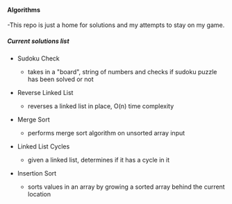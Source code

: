 #### Algorithms

-This repo is just a home for solutions and my attempts to stay on my game.

##### Current solutions list

- Sudoku Check
  - takes in a "board", string of numbers and checks if sudoku puzzle has been solved or not

- Reverse Linked List
  - reverses a linked list in place, O(n) time complexity

- Merge Sort
  - performs merge sort algorithm on unsorted array input

- Linked List Cycles
  - given a linked list, determines if it has a cycle in it

- Insertion Sort
  - sorts values in an array by growing a sorted array behind the current location